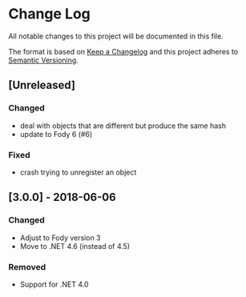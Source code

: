 # Change Log

All notable changes to this project will be documented in this file.

The format is based on [Keep a Changelog](http://keepachangelog.com/)
and this project adheres to [Semantic Versioning](http://semver.org/).

<!-- Available types of changes:
### Added
### Changed
### Fixed
### Deprecated
### Removed
### Security
-->

## [Unreleased]

### Changed

- deal with objects that are different but produce the same hash
- update to Fody 6 (#6)

### Fixed

- crash trying to unregister an object

## [3.0.0] - 2018-06-06

### Changed

- Adjust to Fody version 3
- Move to .NET 4.6 (instead of 4.5)

### Removed

- Support for .NET 4.0